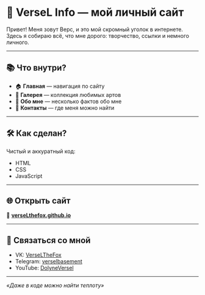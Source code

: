 # 🌟 VerseL Info — мой личный сайт  

Привет! Меня зовут Верс, и это мой скромный уголок в интернете.  
Здесь я собираю всё, что мне дорого: творчество, ссылки и немного личного.  

---

## 📚 Что внутри?  
- 🏠 **Главная** — навигация по сайту  
- 🎨 **Галерея** — коллекция любимых артов  
- 👋 **Обо мне** — несколько фактов обо мне  
- 🔗 **Контакты** — где меня можно найти  

---

## 🛠 Как сделан?  
Чистый и аккуратный код:  
- HTML  
- CSS  
- JavaScript  

---

## 🌐 Открыть сайт  
🎯 **[verseLthefox.github.io](https://verseLthefox.github.io)**  

---

## 📮 Связаться со мной  
- VK: [VerseLTheFox](https://vk.com/verselthefox)  
- Telegram: [verselbasement](https://t.me/verselbasement)  
- YouTube: [DolyneVersel](https://youtube.com/@dolyneversel)  

---

*«Даже в коде можно найти теплоту»*  

<!-- Diana was here 🦊💻 -->
<!-- Она важнее, чем вам кажется. -->